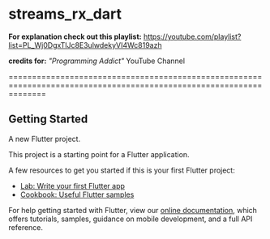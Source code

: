 # streams_rx_dart
**For explanation check out this playlist:** https://youtube.com/playlist?list=PL_Wj0DgxTlJc8E3ulwdekyVI4Wc819azh

**credits for:** _"Programming Addict"_ YouTube Channel

====================================================================================================================

## Getting Started
A new Flutter project.

This project is a starting point for a Flutter application.

A few resources to get you started if this is your first Flutter project:

- [Lab: Write your first Flutter app](https://flutter.dev/docs/get-started/codelab)
- [Cookbook: Useful Flutter samples](https://flutter.dev/docs/cookbook)

For help getting started with Flutter, view our
[online documentation](https://flutter.dev/docs), which offers tutorials,
samples, guidance on mobile development, and a full API reference.
